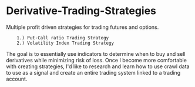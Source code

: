 # Derivative-Trading-Strategies
Multiple profit driven strategies for trading futures and options. 

        1.) Put-Call ratio Trading Strategy    
        2.) Volatility Index Trading Strategy
       
The goal is to essentially use indicators to determine when to buy and sell derivatives while minimizing risk of loss. Once I become more comfortable with creating strategies, I'd like to research and learn how to use crawl data to use as a signal and create an entire trading system linked to a trading account. 

